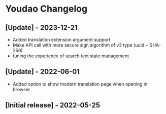 # Youdao Changelog

## [Update] - 2023-12-21

- Added translation extension argument support
- Make API call with more secure sign algorithm of v3 type (uuid + SHA-256)
- tuning the experience of search text state management 

## [Update] - 2022-06-01

- Added option to show modern translation page when opening in browser

## [Initial release] - 2022-05-25
 